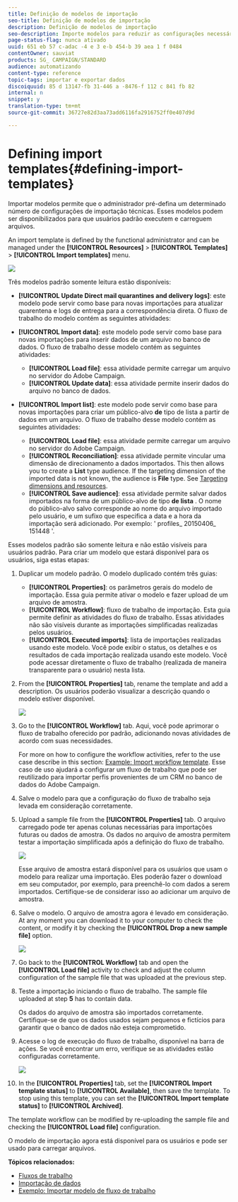 ```yaml
---
title: Definição de modelos de importação
seo-title: Definição de modelos de importação
description: Definição de modelos de importação
seo-description: Importe modelos para reduzir as configurações necessárias e importar dados mais rapidamente.
page-status-flag: nunca ativado
uuid: 651 eb 57 c-adac -4 e 3 e-b 454-b 39 aea 1 f 0484
contentOwner: sauviat
products: SG_ CAMPAIGN/STANDARD
audience: automatizando
content-type: reference
topic-tags: importar e exportar dados
discoiquuid: 85 d 13147-fb 31-446 a -8476-f 112 c 841 fb 82
internal: n
snippet: y
translation-type: tm+mt
source-git-commit: 36727e82d3aa73add6116fa2916752ff0e407d9d

---
```



# Defining import templates{#defining-import-templates}

Importar modelos permite que o administrador pré-defina um determinado número de configurações de importação técnicas. Esses modelos podem ser disponibilizados para que usuários padrão executem e carreguem arquivos.

An import template is defined by the functional administrator and can be managed under the **[!UICONTROL Resources]** &gt; **[!UICONTROL Templates]** &gt; **[!UICONTROL Import templates]** menu.

![](assets/import_template_list.png)

Três modelos padrão somente leitura estão disponíveis:

* **[!UICONTROL Update Direct mail quarantines and delivery logs]**: este modelo pode servir como base para novas importações para atualizar quarentena e logs de entrega para a correspondência direta. O fluxo de trabalho do modelo contém as seguintes atividades:
* **[!UICONTROL Import data]**: este modelo pode servir como base para novas importações para inserir dados de um arquivo no banco de dados. O fluxo de trabalho desse modelo contém as seguintes atividades:

   * **[!UICONTROL Load file]**: essa atividade permite carregar um arquivo no servidor do Adobe Campaign.
   * **[!UICONTROL Update data]**: essa atividade permite inserir dados do arquivo no banco de dados.

* **[!UICONTROL Import list]**: este modelo pode servir como base para novas importações para criar um público-alvo **de** tipo de lista a partir de dados em um arquivo. O fluxo de trabalho desse modelo contém as seguintes atividades:

   * **[!UICONTROL Load file]**: essa atividade permite carregar um arquivo no servidor do Adobe Campaign.
   * **[!UICONTROL Reconciliation]**: essa atividade permite vincular uma dimensão de direcionamento a dados importados. This then allows you to create a **List** type audience. If the targeting dimension of the imported data is not known, the audience is **File** type. See [Targeting dimensions and resources](../../automating/using/query.md#targeting-dimensions-and-resources).
   * **[!UICONTROL Save audience]**: essa atividade permite salvar dados importados na forma de um público-alvo de tipo **de lista** . O nome do público-alvo salvo corresponde ao nome do arquivo importado pelo usuário, e um sufixo que especifica a data e a hora da importação será adicionado. Por exemplo: ' profiles_ 20150406_ 151448 '.

Esses modelos padrão são somente leitura e não estão visíveis para usuários padrão. Para criar um modelo que estará disponível para os usuários, siga estas etapas:

1. Duplicar um modelo padrão. O modelo duplicado contém três guias:

   * **[!UICONTROL Properties]**: os parâmetros gerais do modelo de importação. Essa guia permite ativar o modelo e fazer upload de um arquivo de amostra.
   * **[!UICONTROL Workflow]**: fluxo de trabalho de importação. Esta guia permite definir as atividades do fluxo de trabalho. Essas atividades não são visíveis durante as importações simplificadas realizadas pelos usuários.
   * **[!UICONTROL Executed imports]**: lista de importações realizadas usando este modelo. Você pode exibir o status, os detalhes e os resultados de cada importação realizada usando este modelo. Você pode acessar diretamente o fluxo de trabalho (realizada de maneira transparente para o usuário) nesta lista.

1. From the **[!UICONTROL Properties]** tab, rename the template and add a description. Os usuários poderão visualizar a descrição quando o modelo estiver disponível.

   ![](assets/simplified_import_model1.png)

1. Go to the **[!UICONTROL Workflow]** tab. Aqui, você pode aprimorar o fluxo de trabalho oferecido por padrão, adicionando novas atividades de acordo com suas necessidades.

   For more on how to configure the workflow activities, refer to the use case describe in this section: [Example: Import workflow template](../../automating/using/importing-data.md#example--import-workflow-template). Esse caso de uso ajudará a configurar um fluxo de trabalho que pode ser reutilizado para importar perfis provenientes de um CRM no banco de dados do Adobe Campaign.

1. Salve o modelo para que a configuração do fluxo de trabalho seja levada em consideração corretamente.
1. Upload a sample file from the **[!UICONTROL Properties]** tab. O arquivo carregado pode ter apenas colunas necessárias para importações futuras ou dados de amostra. Os dados no arquivo de amostra permitem testar a importação simplificada após a definição do fluxo de trabalho.

   ![](assets/import_template_sample.png)

   Esse arquivo de amostra estará disponível para os usuários que usam o modelo para realizar uma importação. Eles poderão fazer o download em seu computador, por exemplo, para preenchê-lo com dados a serem importados. Certifique-se de considerar isso ao adicionar um arquivo de amostra.

1. Salve o modelo. O arquivo de amostra agora é levado em consideração. At any moment you can download it to your computer to check the content, or modify it by checking the **[!UICONTROL Drop a new sample file]** option.

   ![](assets/simplified_import_model2.png)

1. Go back to the **[!UICONTROL Workflow]** tab and open the **[!UICONTROL Load file]** activity to check and adjust the column configuration of the sample file that was uploaded at the previous step.
1. Teste a importação iniciando o fluxo de trabalho. The sample file uploaded at step **5** has to contain data.

   Os dados do arquivo de amostra são importados corretamente. Certifique-se de que os dados usados sejam pequenos e fictícios para garantir que o banco de dados não esteja comprometido.

1. Acesse o log de execução do fluxo de trabalho, disponível na barra de ações. Se você encontrar um erro, verifique se as atividades estão configuradas corretamente.

   ![](assets/simplified_import_model3.png)

1. In the **[!UICONTROL Properties]** tab, set the **[!UICONTROL Import template status]** to **[!UICONTROL Available]**, then save the template. To stop using this template, you can set the **[!UICONTROL Import template status]** to **[!UICONTROL Archived]**.

The template workflow can be modified by re-uploading the sample file and checking the **[!UICONTROL Load file]** configuration.

O modelo de importação agora está disponível para os usuários e pode ser usado para carregar arquivos.

**Tópicos relacionados:**

* [Fluxos de trabalho](../../automating/using/discovering-workflows.md)
* [Importação de dados](../../automating/using/importing-data.md)
* [Exemplo: Importar modelo de fluxo de trabalho](../../automating/using/importing-data.md#example--import-workflow-template)

